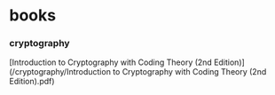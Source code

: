 # books

### cryptography
[Introduction to Cryptography with Coding Theory (2nd Edition)](/cryptography/Introduction to Cryptography with Coding Theory (2nd Edition).pdf)
